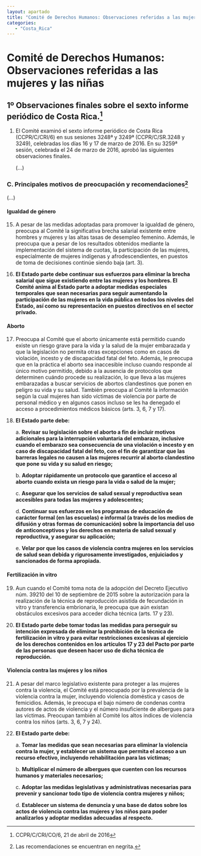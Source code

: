 ```yaml
---
layout: apartado
title: "Comité de Derechos Humanos: Observaciones referidas a las mujeres y las niñas"
categories:
   - "Costa_Rica"
---
```

# Comité de Derechos Humanos: Observaciones referidas a las mujeres y las niñas

## 1º Observaciones finales sobre el sexto informe periódico de Costa Rica.[^330]

1. El Comité examinó el sexto informe periódico de Costa Rica
(CCPR/C/CRI/6) en sus sesiones 3248ª y 3249ª (CCPR/C/SR.3248 y 3249),
celebradas los días 16 y 17 de marzo de 2016. En su 3259ª sesión, celebrada
el 24 de marzo de 2016, aprobó las siguientes observaciones finales.

   (…)

### C. Principales motivos de preocupación y recomendaciones[^331]

(…)

#### Igualdad de género

15. A pesar de las medidas adoptadas para promover la igualdad de género,
preocupa al Comité la significativa brecha salarial existente entre hombres
y mujeres y las altas tasas de desempleo femenino. Además, le preocupa que
a pesar de los resultados obtenidos mediante la implementación del sistema
de cuotas, la participación de las mujeres, especialmente de mujeres
indígenas y afrodescendientes, en puestos de toma de decisiones continúe
siendo baja (art. 3).

16. **El Estado parte debe continuar sus esfuerzos para eliminar la brecha
salarial que sigue existiendo entre las mujeres y los hombres. El Comité
anima al Estado parte a adoptar medidas especiales temporales que sean
necesarias para seguir aumentando la participación de las mujeres en la
vida pública en todos los niveles del Estado, así como su representación en
puestos directivos en el sector privado.**

#### Aborto

17. Preocupa al Comité que el aborto únicamente está permitido cuando existe
un riesgo grave para la vida y la salud de la mujer embarazada y que la
legislación no permita otras excepciones como en casos de violación,
incesto y de discapacidad fatal del feto. Además, le preocupa que en la
práctica el aborto sea inaccesible incluso cuando responde al único motivo
permitido, debido a la ausencia de protocolos que determinen cuándo procede
su realización, lo que lleva a las mujeres embarazadas a buscar servicios
de abortos clandestinos que ponen en peligro su vida y su salud. También
preocupa al Comité la información según la cual mujeres han sido víctimas
de violencia por parte de personal médico y en algunos casos incluso se les
ha denegado el acceso a procedimientos médicos básicos (arts. 3, 6, 7 y
17).

18. **El Estado parte debe:**

    a. **Revisar su legislación sobre el aborto a fin de incluir motivos
    adicionales para la interrupción voluntaria del embarazo, inclusive cuando
    el embarazo sea consecuencia de una violación o incesto y en caso de
    discapacidad fatal del feto, con el fin de garantizar que las barreras
    legales no causen a las mujeres recurrir al aborto clandestino que pone su
    vida y su salud en riesgo;**

    b. **Adoptar rápidamente un protocolo que garantice el acceso al aborto
    cuando exista un riesgo para la vida o salud de la mujer;**

    c. **Asegurar que los servicios de salud sexual y reproductiva sean
    accesibles para todas las mujeres y adolescentes;**

    d. **Continuar sus esfuerzos en los programas de educación de carácter formal
    (en las escuelas) e informal (a través de los medios de difusión y otras
    formas de comunicación) sobre la importancia del uso de anticonceptivos y
    los derechos en materia de salud sexual y reproductiva, y asegurar su
    aplicación;**

    e. **Velar por que los casos de violencia contra mujeres en los servicios de
    salud sean debida y rigurosamente investigados, enjuiciados y sancionados
    de forma apropiada.**

#### Fertilización in vitro

19. Aun cuando el Comité toma nota de la adopción del Decreto Ejecutivo
núm. 39210 del 10 de septiembre de 2015 sobre la autorización para la
realización de la técnica de reproducción asistida de fecundación in vitro
y transferencia embrionaria, le preocupa que aún existan obstáculos
excesivos para acceder dicha técnica (arts. 17 y 23).

20. **El Estado parte debe tomar todas las medidas para perseguir su
intención expresada de eliminar la prohibición de la técnica de
fertilización in vitro y para evitar restricciones excesivas al ejercicio
de los derechos contenidos en los artículos 17 y 23 del Pacto por parte de
las personas que deseen hacer uso de dicha técnica de reproducción.**

#### Violencia contra las mujeres y los niños

21. A pesar del marco legislativo existente para proteger a las mujeres
contra la violencia, el Comité está preocupado por la prevalencia de la
violencia contra la mujer, incluyendo violencia doméstica y casos de
femicidios. Además, le preocupa el bajo número de condenas contra autores
de actos de violencia y el número insuficiente de albergues para las
víctimas. Preocupan también al Comité los altos índices de violencia contra
los niños (arts. 3, 6, 7 y 24).

22. **El Estado parte debe:**

    a. **Tomar las medidas que sean necesarias para eliminar la violencia contra
    la mujer, y establecer un sistema que permita el acceso a un recurso
    efectivo, incluyendo rehabilitación para las víctimas;**

    b. **Multiplicar el número de albergues que cuenten con los recursos humanos
    y materiales necesarios;**

    c. **Adoptar las medidas legislativas y administrativas necesarias para
    prevenir y sancionar todo tipo de violencia contra mujeres y niños;**

    d. **Establecer un sistema de denuncia y una base de datos sobre los actos de
    violencia contra las mujeres y los niños para poder analizarlos y adoptar
    medidas adecuadas al respecto.**


[^330]: CCPR/C/CRI/CO/6, 21 de abril de 2016
[^331]: Las recomendaciones se encuentran en negrita.
